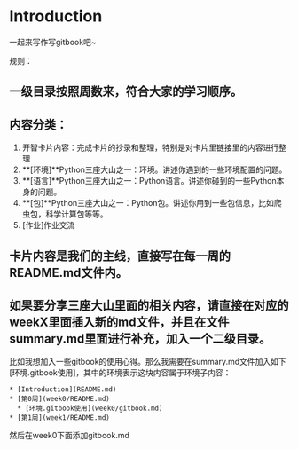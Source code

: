 # Introduction

一起来写作写gitbook吧~

规则：
## 一级目录按照周数来，符合大家的学习顺序。
## 内容分类：

  1. 开智卡片内容：完成卡片的抄录和整理，特别是对卡片里链接里的内容进行整理
  2. **[环境]**Python三座大山之一：环境。讲述你遇到的一些环境配置的问题。
  3. **[语言]**Python三座大山之一：Python语言。讲述你碰到的一些Python本身的问题。
  4. **[包]**Python三座大山之一：Python包。讲述你用到一些包信息，比如爬虫包，科学计算包等等。
  5. [作业]作业交流

## 卡片内容是我们的主线，直接写在每一周的README.md文件内。
## 如果要分享三座大山里面的相关内容，请直接在对应的weekX里面插入新的md文件，并且在文件summary.md里面进行补充，加入一个二级目录。
比如我想加入一些gitbook的使用心得。那么我需要在summary.md文件加入如下[环境.gitbook使用]，其中的环境表示这块内容属于环境子内容：
```
* [Introduction](README.md)
* [第0周](week0/README.md)
  * [环境.gitbook使用](week0/gitbook.md)
* [第1周](week1/README.md)

```

然后在week0下面添加gitbook.md
